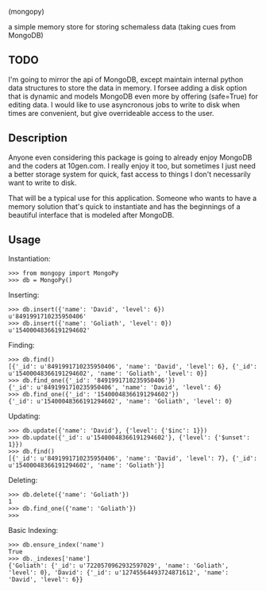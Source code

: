 (mongopy)

a simple memory store for storing schemaless data (taking cues from MongoDB)

TODO
----

I'm going to mirror the api of MongoDB, except maintain internal python data
structures to store the data in memory.  I forsee adding a disk option that
is dynamic and models MongoDB even more by offering (safe=True) for editing
data.  I would like to use asyncronous jobs to write to disk when times are
convenient, but give overrideable access to the user.

Description
-----------

Anyone even considering this package is going to already enjoy MongoDB and
the coders at 10gen.com.  I really enjoy it too, but sometimes I just need a
better storage system for quick, fast access to things I don't necessarily
want to write to disk.

That will be a typical use for this application.  Someone who wants to have a
memory solution that's quick to instantiate and has the beginnings of a
beautiful interface that is modeled after MongoDB.

Usage
-----

Instantiation:

    >>> from mongopy import MongoPy
    >>> db = MongoPy()

Inserting:

    >>> db.insert({'name': 'David', 'level': 6})
    u'8491991710235950406'
    >>> db.insert({'name': 'Goliath', 'level': 0})
    u'15400048366191294602'

Finding:

    >>> db.find()
    [{'_id': u'8491991710235950406', 'name': 'David', 'level': 6}, {'_id': u'15400048366191294602', 'name': 'Goliath', 'level': 0}]
    >>> db.find_one({'_id': '8491991710235950406'})
    {'_id': u'8491991710235950406', 'name': 'David', 'level': 6}
    >>> db.find_one({'_id': '15400048366191294602'})
    {'_id': u'15400048366191294602', 'name': 'Goliath', 'level': 0}

Updating:

    >>> db.update({'name': 'David'}, {'level': {'$inc': 1}})
    >>> db.update({'_id': u'15400048366191294602'}, {'level': {'$unset': 1}})
    >>> db.find()
    [{'_id': u'8491991710235950406', 'name': 'David', 'level': 7}, {'_id': u'15400048366191294602', 'name': 'Goliath'}]

Deleting:

    >>> db.delete({'name': 'Goliath'})
    1
    >>> db.find_one({'name': 'Goliath'})
    >>>

Basic Indexing:

    >>> db.ensure_index('name')
    True
    >>> db._indexes['name']
    {'Goliath': {'_id': u'7220570962932597029', 'name': 'Goliath', 'level': 0}, 'David': {'_id': u'12745564493724871612', 'name': 'David', 'level': 6}}


